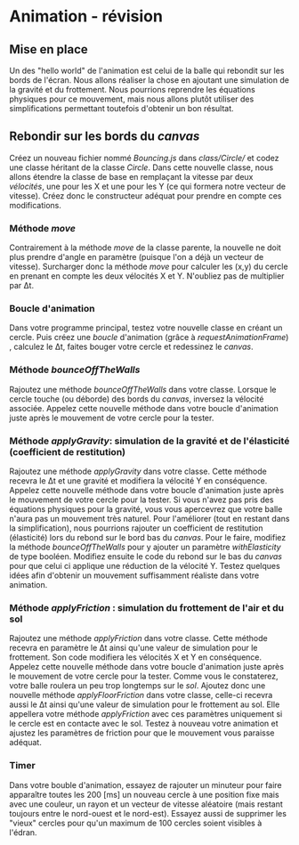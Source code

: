 # Animation - révision

## Mise en place

Un des "hello world" de l'animation est celui de la balle qui rebondit sur les bords de l'écran. Nous allons réaliser la chose en ajoutant une simulation de la gravité et du frottement. Nous pourrions reprendre les équations physiques pour ce mouvement,  mais nous allons plutôt utiliser des simplifications permettant toutefois d'obtenir un bon résultat.

## Rebondir sur les bords du *canvas*
Créez un nouveau fichier nommé *Bouncing.js* dans *class/Circle/* et codez une classe héritant de la classe *Circle*.  Dans cette nouvelle classe, nous allons étendre la classe de base en remplaçant la vitesse par deux *vélocités*, une pour les X et une pour les Y (ce qui formera notre vecteur de vitesse). Créez donc le constructeur adéquat pour prendre en compte ces modifications.

### Méthode *move*
Contrairement à la méthode *move* de la classe parente, la nouvelle ne doit plus prendre d'angle en paramètre (puisque l'on a déjà un vecteur de vitesse). Surcharger donc la méthode *move* pour calculer les (x,y) du cercle en prenant en compte les deux vélocités X et Y. N'oubliez pas de multiplier par Δt. 

### Boucle d'animation

Dans votre programme principal, testez votre nouvelle classe en créant un cercle. Puis créez une *boucle* d'animation (grâce à *requestAnimationFrame*) , calculez le Δt, faites bouger votre cercle et redessinez le *canvas*. 

### Méthode *bounceOffTheWalls*

Rajoutez une méthode *bounceOffTheWalls* dans votre classe. Lorsque le cercle touche (ou déborde) des bords du *canvas*, inversez la vélocité associée.  Appelez cette nouvelle méthode dans votre boucle d'animation juste après le mouvement de votre cercle pour la tester.

### Méthode *applyGravity*: simulation de la gravité et de l'élasticité (coefficient de restitution)

Rajoutez une méthode *applyGravity* dans votre classe. Cette méthode recevra le Δt et une gravité et modifiera la vélocité Y en conséquence. Appelez cette nouvelle méthode dans votre boucle d'animation juste après le mouvement de votre cercle pour la tester. Si vous n'avez pas pris des équations physiques pour la gravité, vous vous apercevrez que votre balle n'aura pas un mouvement très naturel.  Pour l'améliorer (tout en restant dans la simplification), nous pourrions rajouter un coefficient de restitution (élasticité) lors du rebond sur le bord bas du *canvas*. Pour le faire, modifiez la méthode *bounceOffTheWalls* pour y ajouter un paramètre *withElasticity* de type booléen. Modifiez ensuite le code du rebond sur le bas du *canvas* pour que celui ci applique une réduction de la vélocité Y.  Testez quelques idées afin d'obtenir un mouvement suffisamment réaliste dans votre animation.

### Méthode *applyFriction* : simulation du frottement de l'air et du sol
Rajoutez une méthode *applyFriction* dans votre classe. Cette méthode recevra en paramètre le Δt ainsi qu'une valeur de simulation pour le frottement. Son code modifiera les vélocités X et Y en conséquence. Appelez cette nouvelle méthode dans votre boucle d'animation juste après le mouvement de votre cercle pour la tester. Comme vous le constaterez, votre balle roulera un peu trop longtemps sur le *sol*.  Ajoutez donc une nouvelle méthode *applyFloorFriction* dans votre classe, celle-ci recevra aussi le Δt ainsi qu'une valeur de simulation pour le frottement au sol. Elle appellera votre méthode *applyFriction* avec ces paramètres  uniquement si le cercle est en contacte avec le sol. Testez à nouveau votre animation et ajustez les paramètres de friction pour que le mouvement vous paraisse adéquat.

### Timer
Dans votre bouble d'animation, essayez de rajouter un minuteur pour faire apparaître toutes les 200 [ms] un nouveau cercle à une position fixe mais avec une couleur, un rayon et un vecteur de vitesse aléatoire (mais restant toujours entre le nord-ouest et le nord-est). Essayez aussi de supprimer les "vieux" cercles pour qu'un maximum de 100 cercles soient visibles à l'édran.

<!--stackedit_data:
eyJoaXN0b3J5IjpbLTE0NzgyNzQ0Nl19
-->

